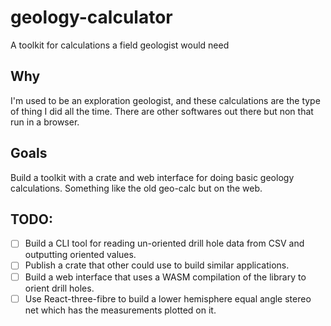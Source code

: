 # geology-calculator
A toolkit for calculations a field geologist would need


## Why
I'm used to be an exploration geologist, and these calculations are the type of thing I did all the time. There are other softwares out there but non that run in a browser. 


## Goals
Build a toolkit with a crate and web interface for doing basic geology calculations. Something like the old geo-calc but on the web.


## TODO:
- [ ] Build a CLI tool for reading un-oriented drill hole data from CSV and outputting oriented values.
- [ ] Publish a crate that other could use to build similar applications.
- [ ] Build a web interface that uses a WASM compilation of the library to orient drill holes.
- [ ] Use React-three-fibre to build a lower hemisphere equal angle stereo net which has the measurements plotted on it.

